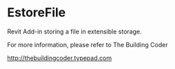 EstoreFile
==========

Revit Add-in storing a file in extensible storage.

For more information, please refer to The Building Coder

http://thebuildingcoder.typepad.com